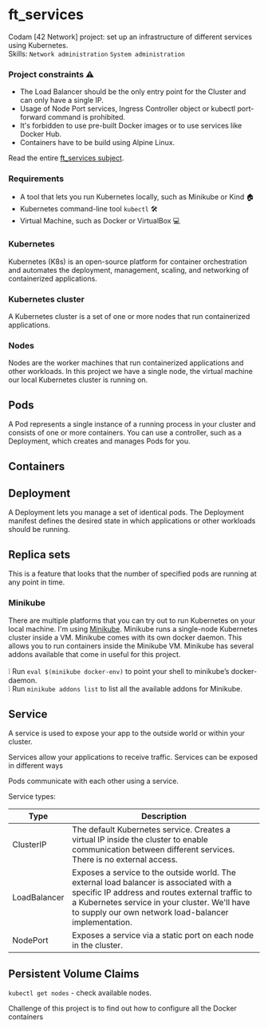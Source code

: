 # ft_services
Codam [42 Network] project: set up an infrastructure of different services using Kubernetes.<br>
Skills: `Network administration` `System administration`

### Project constraints :warning:
* The Load Balancer should be the only entry point for the Cluster and can only have a single IP.
* Usage of Node Port services, Ingress Controller object or kubectl port-forward command is prohibited.
* It's forbidden to use pre-built Docker images or to use services like Docker Hub.
* Containers have to be build using Alpine Linux.

Read the entire [ft_services subject](https://github.com/nvanwinden/ft_services/blob/main/en.subject.pdf).

### Requirements
* A tool that lets you run Kubernetes locally, such as Minikube or Kind :house: <br>
* Kubernetes command-line tool `kubectl` :hammer_and_wrench: <br>
* Virtual Machine, such as Docker or VirtualBox :computer: <br>

### Kubernetes
Kubernetes (K8s) is an open-source platform for container orchestration and automates the deployment, management, scaling, and networking of containerized applications.

### Kubernetes cluster
A Kubernetes cluster is a set of one or more nodes that run containerized applications.

### Nodes
Nodes are the worker machines that run containerized applications and other workloads. In this project we have a single node, the virtual machine our local Kubernetes cluster is running on.

## Pods
A Pod represents a single instance of a running process in your cluster and consists of one or more containers. You can use a controller, such as a Deployment, which creates and manages Pods for you.

## Containers

## Deployment
A Deployment lets you manage a set of identical pods. The Deployment manifest defines the desired state in which applications or other workloads should be running. 

## Replica sets
This is a feature that looks that the number of specified pods are running at any point in time.





### Minikube
There are multiple platforms that you can try out to run Kubernetes on your local machine. I'm using [Minikube](https://minikube.sigs.k8s.io/docs/start/). Minikube runs a single-node Kubernetes cluster inside a VM. Minikube comes with its own docker daemon. This allows you to run containers inside the Minikube VM. Minikube has several addons available that come in useful for this project. <br><br>
:grey_exclamation: Run `eval $(minikube docker-env)` to point your shell to minikube’s docker-daemon. <br>
:grey_exclamation: Run `minikube addons list` to list all the available addons for Minikube.





## Service
A service is used to expose your app to the outside world or within your cluster. 

Services allow your applications to receive traffic. Services can be exposed in different ways 

Pods communicate with each other using a service. 

Service types:<br>

| Type  | Description   |
| ------------------ |-------------|
| ClusterIP      | The default Kubernetes service. Creates a virtual IP inside the cluster to enable communication between different services. There is no external access. | 
| LoadBalancer      | Exposes a service to the outside world. The external load balancer is associated with a specific IP address and routes external traffic to a Kubernetes service in your cluster. We'll have to supply our own network load-balancer implementation. 
| NodePort | Exposes a service via a static port on each node in the cluster.|




## Persistent Volume Claims


`kubectl get nodes` - check available nodes.

Challenge of this project is to find out how to configure all the Docker containers 
